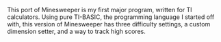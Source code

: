 This port of Minesweeper is my first major program, written for TI calculators. Using pure TI-BASIC, the programming language I started off with, this version of Minesweeper has three difficulty settings, a custom dimension setter, and a way to track high scores.